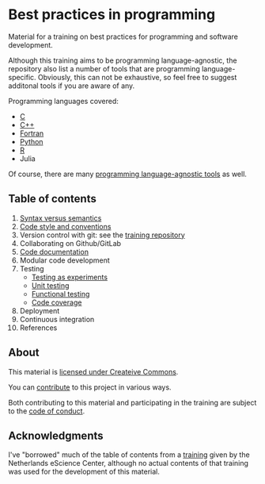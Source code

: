 # Best practices in programming

Material for a training on best practices for programming and software
development.

Although this training aims to be programming language-agnostic, the repository
also list a number of tools that are programming language-specific.
Obviously, this can not be exhaustive, so feel free to suggest additonal
tools if you are aware of any.

Programming languages covered:
* [C](Tools/C.md)
* [C++](Tools/C-plus-plus.md)
* [Fortran](Tools/Fortran.md)
* [Python](Tools/Python.md)
* [R](Tools/R.md)
* Julia

Of course, there are many
[programming language-agnostic tools](Tools/general.md) as well.


## Table of contents

1. [Syntax versus semantics](syntax_vs_semantics.md)
1. [Code style and conventions](code_style.md)
1. Version control with git: see the [training repository](https://github.com/gjbex/Version-control-with-git)
1. Collaborating on Github/GitLab
1. [Code documentation](documentation.md)
1. Modular code development
1. Testing
   * [Testing as experiments](testing_as_experiments.md)
   * [Unit testing](unit_testing.md)
   * [Functional testing](functional_testing.md)
   * [Code coverage](code_coverage.md)
1. Deployment
1. Continuous integration
1. References


## About

This material is [licensed under Createive Commons](LICENSE).

You can [contribute](CONTRIBUTING.md) to this project in various ways.

Both contributing to this material and participating in the training are
subject to the [code of conduct](CODE_OF_CONDUCT.md).


## Acknowledgments

I've "borrowed" much of the table of contents from a
[training](https://www.esciencecenter.nl/event/good-practices-in-research-software-development-2/) given by
the Netherlands eScience Center, although no actual contents of that
training was used for the development of this material.
